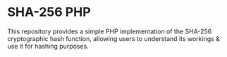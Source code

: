 # SHA-256 PHP 

This repository provides a simple PHP implementation of the SHA-256 cryptographic hash function, allowing users to understand its workings & use it for hashing purposes.
